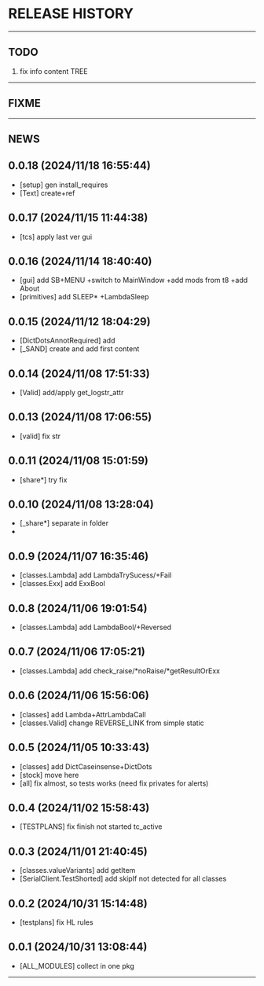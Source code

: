 # RELEASE HISTORY

********************************************************************************
## TODO
1. fix info content TREE  

********************************************************************************
## FIXME

********************************************************************************
## NEWS

0.0.18 (2024/11/18 16:55:44)
------------------------------
- [setup] gen install_requires  
- [Text] create+ref  

0.0.17 (2024/11/15 11:44:38)
------------------------------
- [tcs] apply last ver gui  

0.0.16 (2024/11/14 18:40:40)
------------------------------
- [gui] add SB+MENU +switch to MainWindow +add mods from t8 +add About  
- [primitives] add SLEEP* +LambdaSleep  

0.0.15 (2024/11/12 18:04:29)
------------------------------
- [DictDotsAnnotRequired] add  
- [_SAND] create and add first content  

0.0.14 (2024/11/08 17:51:33)
------------------------------
- [Valid] add/apply get_logstr_attr  

0.0.13 (2024/11/08 17:06:55)
------------------------------
- [valid] fix str  

0.0.11 (2024/11/08 15:01:59)
------------------------------
- [share*] try fix  

0.0.10 (2024/11/08 13:28:04)
------------------------------
- [_share*] separate in folder  
-   

0.0.9 (2024/11/07 16:35:46)
------------------------------
- [classes.Lambda] add LambdaTrySucess/+Fail  
- [classes.Exx] add ExxBool  

0.0.8 (2024/11/06 19:01:54)
------------------------------
- [classes.Lambda] add LambdaBool/+Reversed  

0.0.7 (2024/11/06 17:05:21)
------------------------------
- [classes.Lambda] add check_raise/*noRaise/*getResultOrExx  

0.0.6 (2024/11/06 15:56:06)
------------------------------
- [classes] add Lambda+AttrLambdaCall  
- [classes.Valid] change REVERSE_LINK from simple static  

0.0.5 (2024/11/05 10:33:43)
------------------------------
- [classes] add DictCaseinsense+DictDots  
- [stock] move here  
- [all] fix almost, so tests works (need fix privates for alerts)  

0.0.4 (2024/11/02 15:58:43)
------------------------------
- [TESTPLANS] fix finish not started tc_active  

0.0.3 (2024/11/01 21:40:45)
------------------------------
- [classes.valueVariants] add getItem  
- [SerialClient.TestShorted] add skipIf not detected for all classes  

0.0.2 (2024/10/31 15:14:48)
------------------------------
- [testplans] fix HL rules  

0.0.1 (2024/10/31 13:08:44)
------------------------------
- [ALL_MODULES] collect in one pkg

********************************************************************************
